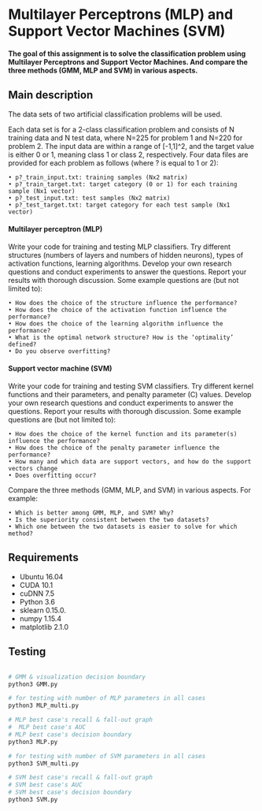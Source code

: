 # Multilayer Perceptrons (MLP) and Support Vector Machines (SVM)
#### The goal of this assignment is to solve the classification problem using Multilayer Perceptrons and Support Vector Machines. And compare the three methods (GMM, MLP and SVM) in various aspects.

## Main description

The data sets of two artificial classification problems will be used. 

Each data set is for a 2-class classification problem and consists of N training data and N test data,
where N=225 for problem 1 and N=220 for problem 2. The input data are within a range of [-1,1]^2,
and the target value is either 0 or 1, meaning class 1 or class 2, respectively. Four data files are
provided for each problem as follows (where ? is equal to 1 or 2):

    • p?_train_input.txt: training samples (Nx2 matrix)
    • p?_train_target.txt: target category (0 or 1) for each training sample (Nx1 vector)
    • p?_test_input.txt: test samples (Nx2 matrix)
    • p?_test_target.txt: target category for each test sample (Nx1 vector)

#### Multilayer perceptron (MLP)
Write your code for training and testing MLP classifiers. Try different structures (numbers of layers
and numbers of hidden neurons), types of activation functions, learning algorithms. Develop your
own research questions and conduct experiments to answer the questions. Report your results with
thorough discussion. Some example questions are (but not limited to):

    • How does the choice of the structure influence the performance?
    • How does the choice of the activation function influence the performance?
    • How does the choice of the learning algorithm influence the performance?
    • What is the optimal network structure? How is the ‘optimality’ defined?
    • Do you observe overfitting?

#### Support vector machine (SVM)
Write your code for training and testing SVM classifiers. Try different kernel functions and their
parameters, and penalty parameter (C) values. Develop your own research questions and conduct
experiments to answer the questions. Report your results with thorough discussion. Some example
questions are (but not limited to):

    • How does the choice of the kernel function and its parameter(s) influence the performance?
    • How does the choice of the penalty parameter influence the performance?
    • How many and which data are support vectors, and how do the support vectors change
    • Does overfitting occur?

Compare the three methods (GMM, MLP, and SVM) in various aspects. For example:

    • Which is better among GMM, MLP, and SVM? Why?
    • Is the superiority consistent between the two datasets?
    • Which one between the two datasets is easier to solve for which method?

## Requirements

- Ubuntu 16.04
- CUDA 10.1
- cuDNN 7.5
- Python 3.6
- sklearn 0.15.0.
- numpy 1.15.4
- matplotlib 2.1.0

## Testing

```bash

# GMM & visualization decision boundary
python3 GMM.py

# for testing with number of MLP parameters in all cases
python3 MLP_multi.py

# MLP best case's recall & fall-out graph
#  MLP best case's AUC
# MLP best case's decision boundary
python3 MLP.py

# for testing with number of SVM parameters in all cases
python3 SVM_multi.py

# SVM best case's recall & fall-out graph
# SVM best case's AUC
# SVM best case's decision boundary
python3 SVM.py
